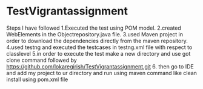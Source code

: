 # TestVigrantassignment
Steps I have followed
1.Executed the test using POM model.
2.created WebElements in the Objectrepository.java file.
3.used Maven project in order to download the dependencies directly from the maven repository.
4.used testng and executed the testcases in testng.xml file with respect to classlevel
5.in order to execute the test make a new directory and use got clone command followed by
https://github.com/lokaregirish/TestVigrantassignment.git
6. then go to IDE and add my project to ur directory and run using maven command like clean
install using pom.xml file
